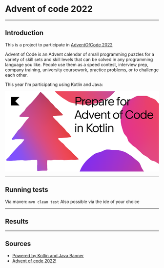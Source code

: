 # Advent of code 2022

---

## Introduction

This is a project to participate in [AdventOfCode 2022](https://adventofcode.com/2022)

Advent of Code is an Advent calendar of small programming puzzles for a variety of skill sets and skill levels that can
be solved in any programming language you like. People use them as a speed contest, interview prep, company training,
university coursework, practice problems, or to challenge each other.

This year I'm participating using Kotlin and Java:

![prepare](src/main/resources/img.png)

---

## Running tests

Via maven: `mvn clean test`
Also possible via the ide of your choice

---

## Results

---

## Sources
- [Powered by Kotlin and Java Banner](http://patorjk.com/software/taag/#p=display&f=Cursive&t=Powered%20by%20Kotlin%20and%20Java)
- [Advent of code 2022!](http://patorjk.com/software/taag/#p=display&f=Cursive&t=Advent%20of%20code%202022!)
